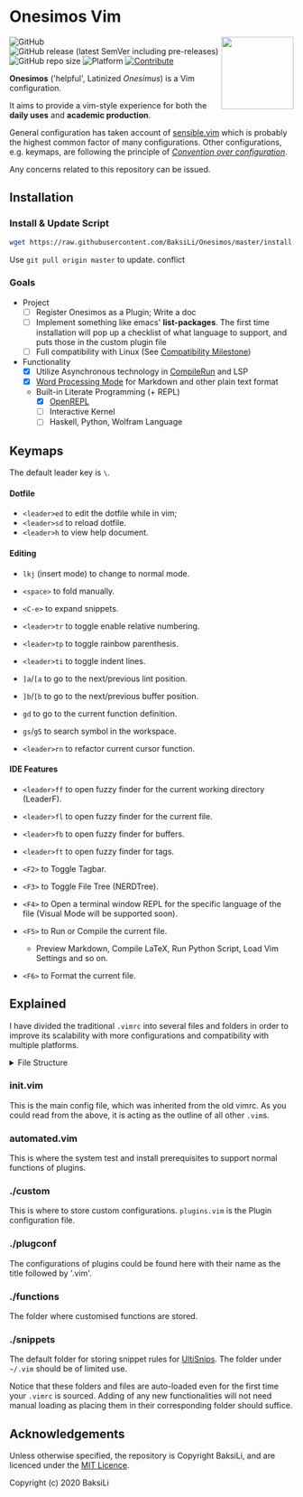 # Onesimos Vim
<img src="./doc/onesimos-logo.png" width:auto height=128pt align="right"/>

![GitHub](https://img.shields.io/github/license/BaksiLi/Onesimos?style=flat-square)
![GitHub release (latest SemVer including pre-releases)](https://img.shields.io/github/v/release/BaksiLi/Onesimos?include_prereleases&style=flat-square)
![GitHub repo size](https://img.shields.io/github/repo-size/BaksiLi/Onesimos?color=yellow&label=size&style=flat-square)
![Platform](https://img.shields.io/badge/platform-macOS%20%7C%20Linux-blue?style=flat-square)
[![Contribute](https://img.shields.io/badge/contribute-gray.svg?style=flat-square)](./CONTRIBUTING.md)

<!-- ## About Onesimos -->
**Onesimos** ('helpful', Latinized *Onesimus*) is a Vim configuration.

It aims to provide a vim-style experience for both the **daily uses** and **academic production**. 

<!-- It is not only usable but aesthetically amusing. -->
<!-- Markdown, TeX, Python. Haskell -->
<!-- Future: Agda -->

General configuration has taken account of [sensible.vim](https://github.com/tpope/vim-sensible) which is probably the highest common factor of many configurations. Other configurations, e.g. keymaps, are following the principle of [*Convention over configuration*](https://en.wikipedia.org/wiki/Convention_over_configuration).

Any concerns related to this repository can be issued.

## Installation
### Install & Update Script
```bash
wget https://raw.githubusercontent.com/BaksiLi/Onesimos/master/install.sh && bash ./install.sh
```

Use `git pull origin master` to update.
conflict

### Goals
- Project
  - [ ] Register Onesimos as a Plugin; Write a doc
  - [ ] Implement something like emacs' **list-packages**. The first time installation will pop up a checklist of what language to support, and puts those in the custom plugin file
  - [ ] Full compatibility with Linux (See [Compatibility Milestone](https://github.com/BaksiLi/Onesimos/milestone/1))

- Functionality
  - [x] Utilize Asynchronous technology in [CompileRun](./functions/CompileRun.vim) and LSP
  - [x] [Word Processing Mode](./functions/WordProcMode.vim) for Markdown and other plain text format
  - Built-in Literate Programming (+ REPL)
    - [x] [OpenREPL](./functions/OpenREPL.vim)
    - [ ] Interactive Kernel
    - [ ] Haskell, Python, Wolfram Language

## Keymaps
The default leader key is `\`.

#### Dotfile
- `<leader>ed` to edit the dotfile while in vim;
- `<leader>sd` to reload dotfile.
- `<leader>h` to view help document.

#### Editing
- `lkj` (insert mode) to change to normal mode.
- `<space>` to fold manually.
- `<C-e>` to expand snippets.

- `<leader>tr` to toggle enable relative numbering.
- `<leader>tp` to toggle rainbow parenthesis.
- `<leader>ti` to toggle indent lines.

- `]a`/`[a` to go to the next/previous lint position.
- `]b`/`[b` to go to the next/previous buffer position.

- `gd` to go to the current function definition.
- `gs`/`gS` to search symbol in the workspace.
- `<leader>rn` to refactor current cursor function.

#### IDE Features
- `<leader>ff` to open fuzzy finder for the current working directory (LeaderF).
- `<leader>fl` to open fuzzy finder for the current file.
- `<leader>fb` to open fuzzy finder for buffers.
- `<leader>ft` to open fuzzy finder for tags.

- `<F2>` to Toggle Tagbar.
- `<F3>` to Toggle File Tree (NERDTree).
- `<F4>` to Open a terminal window REPL for the specific language of the file (Visual Mode will be supported soon).
- `<F5>` to Run or Compile the current file.
  - Preview Markdown, Compile LaTeX, Run Python Script, Load Vim Settings and so on.
- `<F6>` to Format the current file.

## Explained
I have divided the traditional `.vimrc` into several files and folders in order to improve its scalability with more configurations and compatibility with multiple platforms.

<details>
<summary>File Structure</summary>

<!-- by `tree . -L 1` -->
```
.
├── **customs**
├── **snippets**
├── **functions**
├── **plugconf**
├── init.vim
├── README.md
└── automated.vim
```

where there are (currently) three folders of differenciated functions and a few config file named `init.vim` (main) and `automated.vim`.

</details>

### init.vim
   This is the main config file, which was inherited from the old vimrc. As you could read from the above, it is acting as the outline of all other `.vim`s.

### automated.vim
   This is where the system test and install prerequisites to support normal functions of plugins.

### ./custom
  This is where to store custom configurations. `plugins.vim` is the Plugin configuration file.

### ./plugconf
   The configurations of plugins could be found here with their name as the title followed by '.vim'.

### ./functions
   The folder where customised functions are stored.

### ./snippets
   The default folder for storing snippet rules for [UltiSnips](https://github.com/SirVer/ultisnips). The folder under `~/.vim` should be of limited use.

Notice that these folders and files are auto-loaded even for the first time your `.vimrc` is sourced. Adding of any new functionalities will not need manual loading as placing them in their corresponding folder should suffice.

## Acknowledgements
Unless otherwise specified, the repository is Copyright BaksiLi, and are licenced under the [MIT Licence](./LICENSE).

Copyright (c) 2020 BaksiLi

